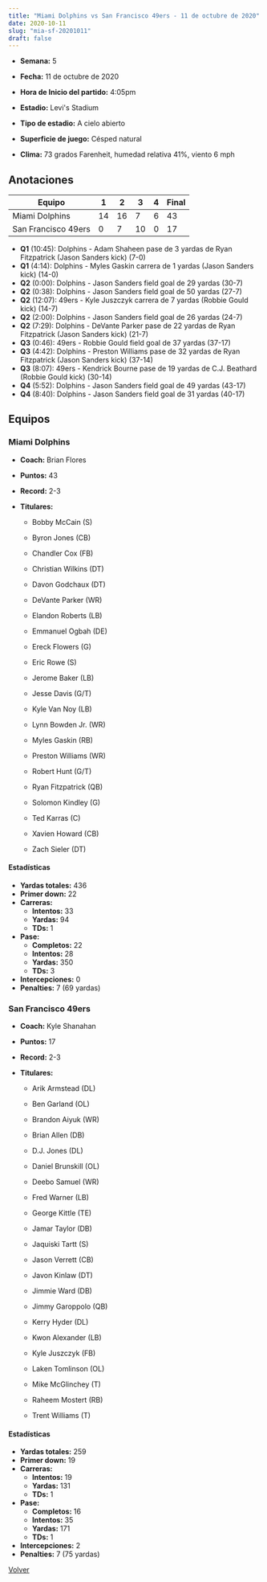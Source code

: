 ```yaml
---
title: "Miami Dolphins vs San Francisco 49ers - 11 de octubre de 2020"
date: 2020-10-11
slug: "mia-sf-20201011"
draft: false
---
```


* **Semana:** 5
* **Fecha:** 11 de octubre de 2020

* **Hora de Inicio del partido:** 4:05pm
* **Estadio:** Levi's Stadium
* **Tipo de estadio:** A cielo abierto
* **Superficie de juego:** Césped natural
* **Clima:** 73 grados Farenheit, humedad relativa 41%, viento 6 mph





## Anotaciones
| Equipo | 1 | 2 | 3 | 4 | Final |
|--------|---|---|---|---|-------|
| Miami Dolphins  | 14 | 16 | 7 | 6  | 43 |
| San Francisco 49ers  | 0 | 7 | 10 | 0  | 17 |
* **Q1** (10:45): Dolphins - Adam Shaheen pase de 3 yardas de Ryan Fitzpatrick (Jason Sanders kick) (7-0)
* **Q1** (4:14): Dolphins - Myles Gaskin carrera de 1 yardas (Jason Sanders kick) (14-0)
* **Q2** (0:00): Dolphins - Jason Sanders field goal de 29 yardas (30-7)
* **Q2** (0:38): Dolphins - Jason Sanders field goal de 50 yardas (27-7)
* **Q2** (12:07): 49ers - Kyle Juszczyk carrera de 7 yardas (Robbie Gould kick) (14-7)
* **Q2** (2:00): Dolphins - Jason Sanders field goal de 26 yardas (24-7)
* **Q2** (7:29): Dolphins - DeVante Parker pase de 22 yardas de Ryan Fitzpatrick (Jason Sanders kick) (21-7)
* **Q3** (0:46): 49ers - Robbie Gould field goal de 37 yardas (37-17)
* **Q3** (4:42): Dolphins - Preston Williams pase de 32 yardas de Ryan Fitzpatrick (Jason Sanders kick) (37-14)
* **Q3** (8:07): 49ers - Kendrick Bourne pase de 19 yardas de C.J. Beathard (Robbie Gould kick) (30-14)
* **Q4** (5:52): Dolphins - Jason Sanders field goal de 49 yardas (43-17)
* **Q4** (8:40): Dolphins - Jason Sanders field goal de 31 yardas (40-17)


## Equipos


### Miami Dolphins
* **Coach:** Brian Flores
* **Puntos:** 43
* **Record:** 2-3
* **Titulares:** 

  * Bobby McCain (S) 

  * Byron Jones (CB) 

  * Chandler Cox (FB) 

  * Christian Wilkins (DT) 

  * Davon Godchaux (DT) 

  * DeVante Parker (WR) 

  * Elandon Roberts (LB) 

  * Emmanuel Ogbah (DE) 

  * Ereck Flowers (G) 

  * Eric Rowe (S) 

  * Jerome Baker (LB) 

  * Jesse Davis (G/T) 

  * Kyle Van Noy (LB) 

  * Lynn Bowden Jr. (WR) 

  * Myles Gaskin (RB) 

  * Preston Williams (WR) 

  * Robert Hunt (G/T) 

  * Ryan Fitzpatrick (QB) 

  * Solomon Kindley (G) 

  * Ted Karras (C) 

  * Xavien Howard (CB) 

  * Zach Sieler (DT) 

#### Estadísticas
* **Yardas totales:** 436
* **Primer down:** 22
* **Carreras:**
  * **Intentos:** 33
  * **Yardas:** 94
  * **TDs:** 1
* **Pase:**
  * **Completos:** 22
  * **Intentos:** 28
  * **Yardas:** 350
  * **TDs:** 3
* **Intercepciones:** 0
* **Penalties:** 7 (69 yardas)

### San Francisco 49ers
* **Coach:** Kyle Shanahan
* **Puntos:** 17
* **Record:** 2-3
* **Titulares:** 

  * Arik Armstead (DL) 

  * Ben Garland (OL) 

  * Brandon Aiyuk (WR) 

  * Brian Allen (DB) 

  * D.J. Jones (DL) 

  * Daniel Brunskill (OL) 

  * Deebo Samuel (WR) 

  * Fred Warner (LB) 

  * George Kittle (TE) 

  * Jamar Taylor (DB) 

  * Jaquiski Tartt (S) 

  * Jason Verrett (CB) 

  * Javon Kinlaw (DT) 

  * Jimmie Ward (DB) 

  * Jimmy Garoppolo (QB) 

  * Kerry Hyder (DL) 

  * Kwon Alexander (LB) 

  * Kyle Juszczyk (FB) 

  * Laken Tomlinson (OL) 

  * Mike McGlinchey (T) 

  * Raheem Mostert (RB) 

  * Trent Williams (T) 

#### Estadísticas
* **Yardas totales:** 259
* **Primer down:** 19
* **Carreras:**
  * **Intentos:** 19
  * **Yardas:** 131
  * **TDs:** 1
* **Pase:**
  * **Completos:** 16
  * **Intentos:** 35
  * **Yardas:** 171
  * **TDs:** 1
* **Intercepciones:** 2
* **Penalties:** 7 (75 yardas)


[Volver](/historia/2020)
